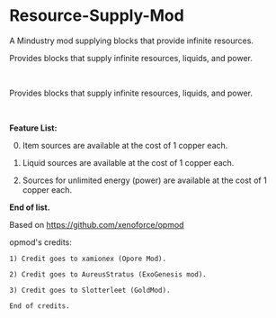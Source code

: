 # Resource-Supply-Mod
A Mindustry mod supplying blocks that provide infinite resources.


Provides blocks that supply infinite resources, liquids, and power.

<br>

Provides blocks that supply infinite resources, liquids, and power.

<br>

**Feature List:**

0. Item sources are available at the cost of 1 copper each.

1. Liquid sources are available at the cost of 1 copper each.

2. Sources for unlimited energy (power) are available at the cost of 1 copper each.


**End of list.**


Based on https://github.com/xenoforce/opmod


opmod's credits:

    1) Credit goes to xamionex (Opore Mod).

    2) Credit goes to AureusStratus (ExoGenesis mod).

    3) Credit goes to Slotterleet (GoldMod).

    End of credits.
